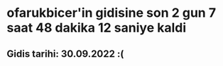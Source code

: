 # ofarukbicer'in gidisine son 2 gun 7 saat 48 dakika 12 saniye kaldi

## Gidis tarihi: 30.09.2022 :(